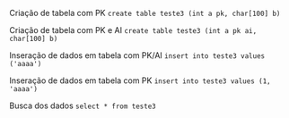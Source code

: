 Criação de tabela com PK
`create table teste3 (int a pk, char[100] b)`

Criação de tabela com PK e AI
`create table teste3 (int a pk ai, char[100] b)`

Inseração de dados em tabela com PK/AI
`insert into teste3 values ('aaaa')`

Inseração de dados em tabela com PK
`insert into teste3 values (1, 'aaaa')`

Busca dos dados
`select * from teste3`